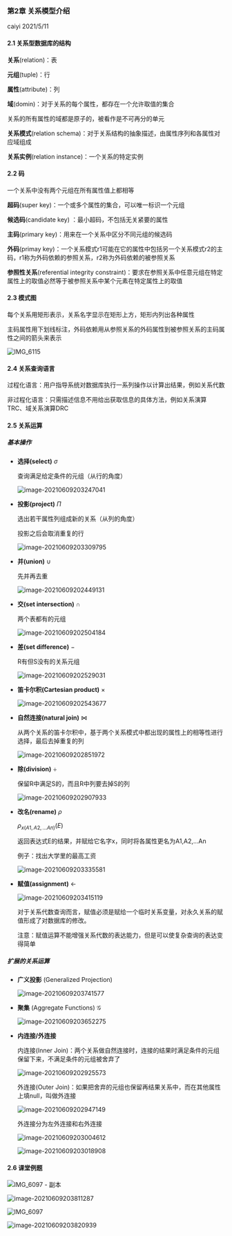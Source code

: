 ### 第2章 关系模型介绍
caiyi 2021/5/11

#### 2.1 关系型数据库的结构

**关系**(relation)：表

**元组**(tuple)：行

**属性**(attribute)：列

**域**(domin)：对于关系的每个属性，都存在一个允许取值的集合

关系的所有属性的域都是原子的，被看作是不可再分的单元

**关系模式**(relation schema)：对于关系结构的抽象描述，由属性序列和各属性对应域组成

**关系实例**(relation instance)：一个关系的特定实例



#### 2.2 码

一个关系中没有两个元组在所有属性值上都相等

**超码**(super key)：一个或多个属性的集合，可以唯一标识一个元组

**候选码**(candidate key) ：最小超码，不包括无关紧要的属性

**主码**(primary key)：用来在一个关系中区分不同元组的候选码

**外码**(primay key)：一个关系模式r1可能在它的属性中包括另一个关系模式r2的主码，r1称为外码依赖的参照关系，r2称为外码依赖的被参照关系

**参照性关系**(referential integrity constraint)：要求在参照关系中任意元组在特定属性上的取值必然等于被参照关系中某个元素在特定属性上的取值



#### 2.3 模式图

每个关系用矩形表示，关系名字显示在矩形上方，矩形内列出各种属性

主码属性用下划线标注，外码依赖用从参照关系的外码属性到被参照关系的主码属性之间的箭头来表示

![IMG_6115](https://caiyiimg.oss-cn-shanghai.aliyuncs.com/typora/IMG_6115.PNG)

#### 2.4 关系查询语言

过程化语言：用户指导系统对数据库执行一系列操作以计算出结果，例如关系代数

非过程化语言：只需描述信息不用给出获取信息的具体方法，例如关系演算TRC、域关系演算DRC

#### 2.5 关系运算

##### **基本操作**

- **选择(select)** $\sigma$

  查询满足给定条件的元组（从行的角度）

  ![image-20210609203247041](https://caiyiimg.oss-cn-shanghai.aliyuncs.com/typora/image-20210609203247041.png)

- **投影(project)**  $\Pi$

  选出若干属性列组成新的关系（从列的角度）

  投影之后会取消重复的行

  ![image-20210609203309795](https://caiyiimg.oss-cn-shanghai.aliyuncs.com/typora/image-20210609203309795.png)

- **并(union)**  $\cup$

  先并再去重

  ![image-20210609202449131](https://caiyiimg.oss-cn-shanghai.aliyuncs.com/typora/image-20210609202449131.png)

- **交(set intersection)** $\cap$

  两个表都有的元组

  ![image-20210609202504184](https://caiyiimg.oss-cn-shanghai.aliyuncs.com/typora/image-20210609202504184.png)

- **差(set difference)**   $-$

  R有但S没有的关系元组

  ![image-20210609202529031](https://caiyiimg.oss-cn-shanghai.aliyuncs.com/typora/image-20210609202529031.png)

- **笛卡尔积(Cartesian product)**  $×$

  ![image-20210609202543677](https://caiyiimg.oss-cn-shanghai.aliyuncs.com/typora/image-20210609202543677.png)

- **自然连接(natural join)**  $\bowtie$

  从两个关系的笛卡尔积中，基于两个关系模式中都出现的属性上的相等性进行选择，最后去掉重复的列

  ![image-20210609202851972](https://caiyiimg.oss-cn-shanghai.aliyuncs.com/typora/image-20210609202851972.png)

- **除(division)**  $÷$

  保留R中满足S的，而且R中列要去掉S的列

  ![image-20210609202907933](https://caiyiimg.oss-cn-shanghai.aliyuncs.com/typora/image-20210609202907933.png)

- **改名(rename)**  $\rho$

  $\rho _{x(A1,A2,...An)}(E)$

  返回表达式E的结果，并赋给它名字x，同时将各属性更名为A1,A2,...An

  例子：找出大学里的最高工资

  ![image-20210609203335581](https://caiyiimg.oss-cn-shanghai.aliyuncs.com/typora/image-20210609203335581.png)

- **赋值(assignment)** $←$

  ![image-20210609203415119](https://caiyiimg.oss-cn-shanghai.aliyuncs.com/typora/image-20210609203415119.png)

  对于关系代数查询而言，赋值必须是赋给一个临时关系变量，对永久关系的赋值形成了对数据库的修改。

  注意：赋值运算不能增强关系代数的表达能力，但是可以使复杂查询的表达变得简单

  

##### 扩展的关系运算

- **广义投影**  (Generalized Projection)

  ![image-20210609203741577](https://caiyiimg.oss-cn-shanghai.aliyuncs.com/typora/image-20210609203741577.png)

- **聚集**  (Aggregate Functions)   $\mathcal{G}$

  ![image-20210609203652275](https://caiyiimg.oss-cn-shanghai.aliyuncs.com/typora/image-20210609203652275.png)

  

  

- **内连接/外连接**

  内连接(Inner Join)：两个关系做自然连接时，连接的结果时满足条件的元组保留下来，不满足条件的元组被舍弃了

  ![image-20210609202925573](https://caiyiimg.oss-cn-shanghai.aliyuncs.com/typora/image-20210609202925573.png)

  外连接(Outer Join)：如果把舍弃的元组也保留再结果关系中，而在其他属性上填null，叫做外连接

  ![image-20210609202947149](https://caiyiimg.oss-cn-shanghai.aliyuncs.com/typora/image-20210609202947149.png)

  外连接分为左外连接和右外连接

  ![image-20210609203004612](https://caiyiimg.oss-cn-shanghai.aliyuncs.com/typora/image-20210609203004612.png)

  ![image-20210609203018908](https://caiyiimg.oss-cn-shanghai.aliyuncs.com/typora/image-20210609203018908.png)



#### 2.6 课堂例题

![IMG_6097 - 副本](https://caiyiimg.oss-cn-shanghai.aliyuncs.com/typora/IMG_6097%20-%20%E5%89%AF%E6%9C%AC.PNG)

![image-20210609203811287](https://caiyiimg.oss-cn-shanghai.aliyuncs.com/typora/image-20210609203811287.png)

![IMG_6097](https://caiyiimg.oss-cn-shanghai.aliyuncs.com/typora/IMG_6097.PNG)

![image-20210609203820939](https://caiyiimg.oss-cn-shanghai.aliyuncs.com/typora/image-20210609203820939.png)